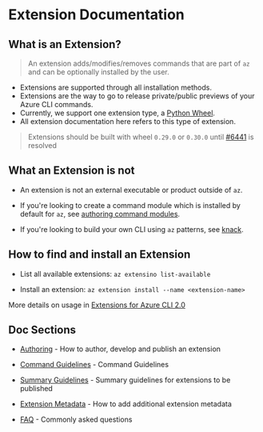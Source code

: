 Extension Documentation
=======================


What is an Extension?
---------------------

> An extension adds/modifies/removes commands that are part of `az` and can be optionally installed by the user.

- Extensions are supported through all installation methods.
- Extensions are the way to go to release private/public previews of your Azure CLI commands.
- Currently, we support one extension type, a [Python Wheel](http://pythonwheels.com/).
- All extension documentation here refers to this type of extension.

> Extensions should be built with wheel `0.29.0` or `0.30.0` until [#6441](https://github.com/Azure/azure-cli/issues/6441) is resolved


What an Extension is not
------------------------

- An extension is not an external executable or product outside of `az`.

- If you're looking to create a command module which is installed by default for `az`, see [authoring command modules](https://github.com/Azure/azure-cli/tree/master/doc/authoring_command_modules).

- If you're looking to build your own CLI using `az` patterns, see [knack](https://github.com/Microsoft/knack).


How to find and install an Extension
------------------------

- List all available extensions: `az extensino list-available`

- Install an extension: `az extension install --name <extension-name>`

More details on usage in [Extensions for Azure CLI 2.0](https://github.com/MicrosoftDocs/azure-docs-cli/blob/master/docs-ref-conceptual/azure-cli-extensions-overview.md#install-extensions) 


Doc Sections
------------

- [Authoring](authoring.md) - How to author, develop and publish an extension

- [Command Guidelines](../command_guidelines.md) - Command Guidelines

- [Summary Guidelines](extension_summary_guidelines.md) - Summary guidelines for extensions to be published

- [Extension Metadata](metadata.md) - How to add additional extension metadata

- [FAQ](faq.md) - Commonly asked questions
